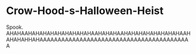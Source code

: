 # Crow-Hood-s-Halloween-Heist
Spook.
AHAHAAHAHAHAHAHAHAHAHAHAAHAHAHAAHAHAHAHAHAHAHAHAAHAHAHAHHAHAAAAAAAAAAAAAAAAAAAAAAAAAAAAAAAAAAAAAAAAAA
